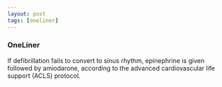 ```yaml
---
layout: post
tags: [oneliner]
---
```



### OneLiner

If defibrillation fails to convert to sinus rhythm, epinephrine is given followed by amiodarone, according to the advanced cardiovascular life support (ACLS) protocol.
